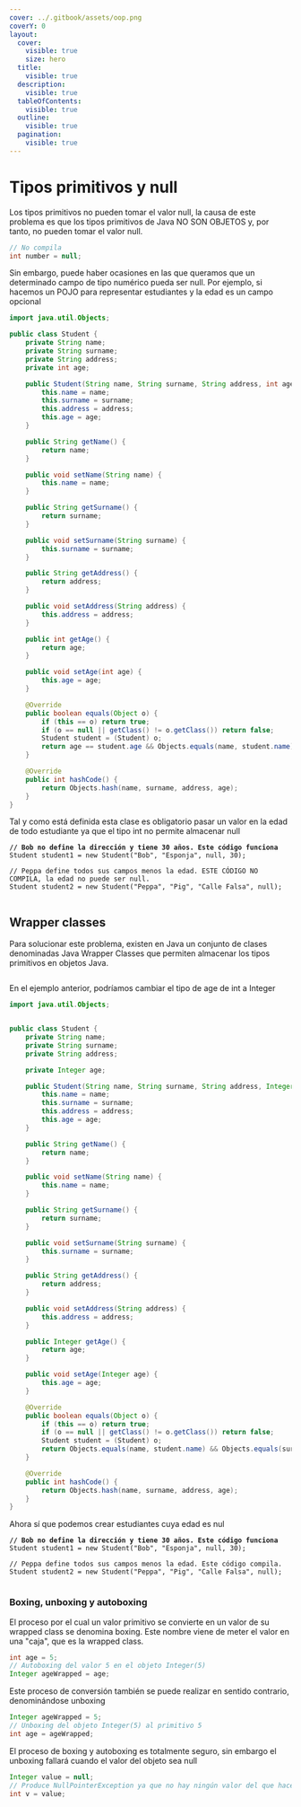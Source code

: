 ```yaml
---
cover: ../.gitbook/assets/oop.png
coverY: 0
layout:
  cover:
    visible: true
    size: hero
  title:
    visible: true
  description:
    visible: true
  tableOfContents:
    visible: true
  outline:
    visible: true
  pagination:
    visible: true
---
```


# Tipos primitivos y null

Los tipos primitivos no pueden tomar el valor null, la causa de este problema es que los tipos primitivos de Java NO SON OBJETOS y, por tanto, no pueden tomar el valor null.

```java
// No compila
int number = null;
```

Sin embargo, puede haber ocasiones en las que queramos que un determinado campo de tipo numérico pueda ser null. Por ejemplo, si hacemos un POJO para representar estudiantes y la edad es un campo opcional

```java
import java.util.Objects;

public class Student {
    private String name;
    private String surname;
    private String address;
    private int age;

    public Student(String name, String surname, String address, int age) {
        this.name = name;
        this.surname = surname;
        this.address = address;
        this.age = age;
    }

    public String getName() {
        return name;
    }

    public void setName(String name) {
        this.name = name;
    }

    public String getSurname() {
        return surname;
    }

    public void setSurname(String surname) {
        this.surname = surname;
    }

    public String getAddress() {
        return address;
    }

    public void setAddress(String address) {
        this.address = address;
    }

    public int getAge() {
        return age;
    }

    public void setAge(int age) {
        this.age = age;
    }

    @Override
    public boolean equals(Object o) {
        if (this == o) return true;
        if (o == null || getClass() != o.getClass()) return false;
        Student student = (Student) o;
        return age == student.age && Objects.equals(name, student.name) && Objects.equals(surname, student.surname) && Objects.equals(address, student.address);
    }

    @Override
    public int hashCode() {
        return Objects.hash(name, surname, address, age);
    }
}

```

Tal y como está definida esta clase es obligatorio pasar un valor en la edad de todo estudiante ya que el tipo int no permite almacenar null

<pre class="language-java"><code class="lang-java"><strong>// Bob no define la dirección y tiene 30 años. Este código funciona
</strong>Student student1 = new Student("Bob", "Esponja", null, 30);

// Peppa define todos sus campos menos la edad. ESTE CÓDIGO NO COMPILA, la edad no puede ser null.
Student student2 = new Student("Peppa", "Pig", "Calle Falsa", null);

</code></pre>

## Wrapper classes

Para solucionar este problema, existen en Java un conjunto de clases denominadas Java Wrapper Classes que permiten almacenar los tipos primitivos en objetos Java.

<figure><img src="../.gitbook/assets/image (7) (1).png" alt=""><figcaption></figcaption></figure>

En el ejemplo anterior, podríamos cambiar el tipo de age de int a Integer



```java
import java.util.Objects;


public class Student {
    private String name;
    private String surname;
    private String address;

    private Integer age;

    public Student(String name, String surname, String address, Integer age) {
        this.name = name;
        this.surname = surname;
        this.address = address;
        this.age = age;
    }

    public String getName() {
        return name;
    }

    public void setName(String name) {
        this.name = name;
    }

    public String getSurname() {
        return surname;
    }

    public void setSurname(String surname) {
        this.surname = surname;
    }

    public String getAddress() {
        return address;
    }

    public void setAddress(String address) {
        this.address = address;
    }

    public Integer getAge() {
        return age;
    }

    public void setAge(Integer age) {
        this.age = age;
    }

    @Override
    public boolean equals(Object o) {
        if (this == o) return true;
        if (o == null || getClass() != o.getClass()) return false;
        Student student = (Student) o;
        return Objects.equals(name, student.name) && Objects.equals(surname, student.surname) && Objects.equals(address, student.address) && Objects.equals(age, student.age);
    }

    @Override
    public int hashCode() {
        return Objects.hash(name, surname, address, age);
    }
}

```

Ahora sí que podemos crear estudiantes cuya edad es nul

<pre class="language-java"><code class="lang-java"><strong>// Bob no define la dirección y tiene 30 años. Este código funciona
</strong>Student student1 = new Student("Bob", "Esponja", null, 30);

// Peppa define todos sus campos menos la edad. Este código compila.
Student student2 = new Student("Peppa", "Pig", "Calle Falsa", null);

</code></pre>

### Boxing, unboxing y autoboxing

El proceso por el cual un valor primitivo se convierte en un valor de su wrapped class se denomina boxing. Este nombre viene de meter el valor en una "caja", que es la wrapped class.&#x20;

```java
int age = 5;
// Autoboxing del valor 5 en el objeto Integer(5)
Integer ageWrapped = age;

```

Este proceso de conversión también se puede realizar en sentido contrario, denominándose unboxing

```java
Integer ageWrapped = 5;
// Unboxing del objeto Integer(5) al primitivo 5
int age = ageWrapped;
```

El proceso de boxing y autoboxing es totalmente seguro, sin embargo el unboxing fallará cuando el valor del objeto sea null

```java
Integer value = null;
// Produce NullPointerException ya que no hay ningún valor del que hacer unboxing
int v = value;
```
